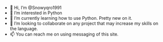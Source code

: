 - 👋 Hi, I’m @Snowyqro1991
- 👀 I’m interested in Python
- 🌱 I’m currently learning how to use Python. Pretty new on it. 
- 💞️ I’m looking to collaborate on any project that may increase my skills on the language. 
- 📫 You can reach me on using messaging of this site.

<!---
Snowyqro1991/Snowyqro1991 is a ✨ special ✨ repository because its `README.md` (this file) appears on your GitHub profile.
You can click the Preview link to take a look at your changes.
--->
